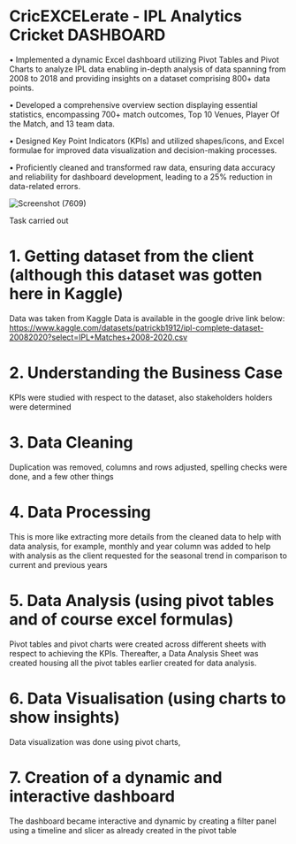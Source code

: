 # CricEXCELerate - IPL Analytics Cricket DASHBOARD

•	Implemented a dynamic Excel dashboard utilizing Pivot Tables and Pivot Charts to analyze IPL data enabling in-depth analysis of data spanning from 2008 to 2018 and providing insights on a dataset comprising 800+ data points.

•	Developed a comprehensive overview section displaying essential statistics, encompassing 700+ match outcomes, Top 10 Venues, Player Of the Match, and 13 team data.

•	Designed Key Point Indicators (KPIs) and utilized shapes/icons, and Excel formulae for improved data visualization and decision-making processes.

•	Proficiently cleaned and transformed raw data, ensuring data accuracy and reliability for dashboard development, leading to a 25% reduction in data-related errors.

![Screenshot (7609)](https://github.com/Rishu1018/CricEXCELerate-IPL-Dashboard/assets/83905981/b9733c7a-bfb8-48e8-a65c-6de4a1b0be7d)

Task carried out

# 1. Getting dataset from the client (although this dataset was gotten here in Kaggle)
Data was taken from Kaggle Data is available in the google drive link below: https://www.kaggle.com/datasets/patrickb1912/ipl-complete-dataset-20082020?select=IPL+Matches+2008-2020.csv

# 2. Understanding the Business Case
KPIs were studied with respect to the dataset, also stakeholders holders were determined

# 3. Data Cleaning
Duplication was removed, columns and rows adjusted, spelling checks were done, and a few other things

# 4. Data Processing
This is more like extracting more details from the cleaned data to help with data analysis, for example, monthly and year column was added to help with analysis as the client requested for the seasonal trend in comparison to current and previous years

# 5. Data Analysis (using pivot tables and of course excel formulas)
Pivot tables and pivot charts were created across different sheets with respect to achieving the KPIs. Thereafter, a Data Analysis Sheet was created housing all the pivot tables earlier created for data analysis.

# 6. Data Visualisation (using charts to show insights)
Data visualization was done using pivot charts,

# 7. Creation of a dynamic and interactive dashboard
The dashboard became interactive and dynamic by creating a filter panel using a timeline and slicer as already created in the pivot table
